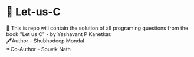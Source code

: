 # 🚀 Let-us-C
💎 This is repo will contain the solution of all programing questions from the book "Let us C" - by Yashavant P Kanetkar.
<br>
  🖋Author - Shubhodeep Mondal
<br>
  ✒Co-Author - Souvik Nath
